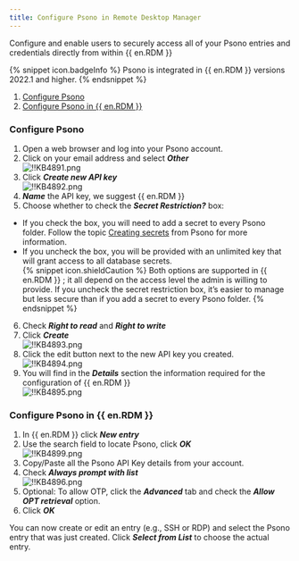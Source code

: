```yaml
---
title: Configure Psono in Remote Desktop Manager
---
```

Configure and enable users to securely access all of your Psono entries and credentials directly from within {{ en.RDM }}  

{% snippet icon.badgeInfo %}
Psono is integrated in {{ en.RDM }} versions 2022.1 and higher.
{% endsnippet %}  

1. <a href="#psono">Configure Psono</a>
1. <a href="#rdm">Configure Psono in {{ en.RDM }}</a>

### Configure Psono
<a name="psono"></a>

1. Open a web browser and log into your Psono account.
1. Click on your email address and select ***Other***  
![!!KB4891.png](/img/en/kb/KB4891.png)
1. Click ***Create new API key***  
![!!KB4892.png](/img/en/kb/KB4892.png)
1. ***Name*** the API key, we suggest {{ en.RDM }}
1. Choose whether to check the ***Secret Restriction?*** box:
* If you check the box, you will need to add a secret to every Psono folder. Follow the topic [Creating secrets](https://doc.psono.com/user/basic/creating-secrets.html#creating-secrets) from Psono for more information.
* If you uncheck the box, you will be provided with an unlimited key that will grant access to all database secrets.  
{% snippet icon.shieldCaution %}
Both options are supported in {{ en.RDM }} ; it all depend on the access level the admin is willing to provide. If you uncheck the secret restriction box, it’s easier to manage but less secure than if you add a secret to every Psono folder.
{% endsnippet %}  

6. Check ***Right to read*** and ***Right to write***
1. Click ***Create***  
![!!KB4893.png](/img/en/kb/KB4893.png)
1. Click the edit button next to the new API key you created.  
![!!KB4894.png](/img/en/kb/KB4894.png)
1. You will find in the ***Details*** section the information required for the configuration of {{ en.RDM }}  
![!!KB4895.png](/img/en/kb/KB4895.png)

### Configure Psono in {{ en.RDM }}
<a name="rdm"></a>

1. In {{ en.RDM }} click ***New entry***
1. Use the search field to locate Psono, click ***OK***  
![!!KB4899.png](/img/en/kb/KB4899.png)
1. Copy/Paste all the Psono API Key details from your account.
1. Check ***Always prompt with list***  
![!!KB4896.png](/img/en/kb/KB4896.png)
1. Optional: To allow OTP, click the ***Advanced*** tab and check the ***Allow OPT retrieval*** option.
1. Click ***OK***  

You can now create or edit an entry (e.g., SSH or RDP) and select the Psono entry that was just created. Click ***Select from List*** to choose the actual entry.
